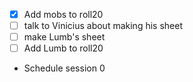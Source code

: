 - [x] Add mobs to roll20
- [ ] talk to Vinicius about making his sheet
- [ ] make Lumb's sheet
- [ ] Add Lumb to roll20
- Schedule session 0